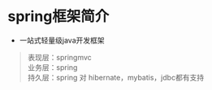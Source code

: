 # spring框架简介
* 一站式轻量级java开发框架  
> 表现层：springmvc  
> 业务层：spring  
> 持久层：spring 对 hibernate，mybatis，jdbc都有支持
